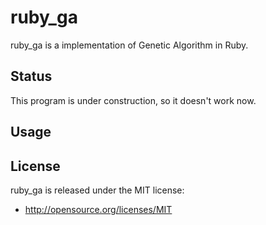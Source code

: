 # ruby_ga
ruby_ga is a implementation of Genetic Algorithm in Ruby.

## Status
This program is under construction, so it doesn't work now.

## Usage

## License
ruby_ga is released under the MIT license:
- http://opensource.org/licenses/MIT
